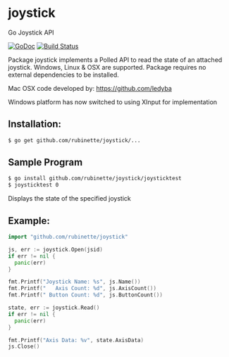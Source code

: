 # joystick
Go Joystick API

[![GoDoc](https://godoc.org/github.com/0xcafed00d/joystick?status.svg)](https://godoc.org/github.com/0xcafed00d/joystick) [![Build Status](https://travis-ci.org/0xcafed00d/joystick.svg)](https://travis-ci.org/0xcafed00d/joystick)

Package joystick implements a Polled API to read the state of an attached joystick.
Windows, Linux & OSX are supported.
Package requires no external dependencies to be installed.

Mac OSX code developed by:  https://github.com/ledyba

Windows platform has now switched to using XInput for implementation

## Installation:
```bash
$ go get github.com/rubinette/joystick/...
```
## Sample Program 
```bash
$ go install github.com/rubinette/joystick/joysticktest
$ joysticktest 0
```
Displays the state of the specified joystick
## Example:
```go
import "github.com/rubinette/joystick"
```
```go
js, err := joystick.Open(jsid)
if err != nil {
  panic(err)
}

fmt.Printf("Joystick Name: %s", js.Name())
fmt.Printf("   Axis Count: %d", js.AxisCount())
fmt.Printf(" Button Count: %d", js.ButtonCount())

state, err := joystick.Read()
if err != nil {
  panic(err)
}

fmt.Printf("Axis Data: %v", state.AxisData)
js.Close()
```

